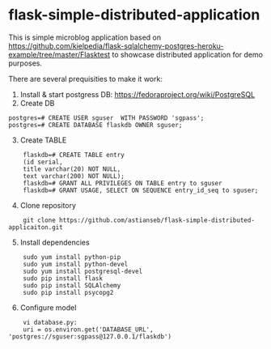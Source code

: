 flask-simple-distributed-application
========================================

This is simple microblog application based on https://github.com/kielpedia/flask-sqlalchemy-postgres-heroku-example/tree/master/Flasktest to showcase distributed application for demo purposes.

There are several prequisities to make it work:

1. Install & start postgress DB: https://fedoraproject.org/wiki/PostgreSQL
2. Create DB
```
postgres=# CREATE USER sguser  WITH PASSWORD 'sgpass';
postgres=# CREATE DATABASE flaskdb OWNER sguser;
```
3. Create TABLE
```
	flaskdb=# CREATE TABLE entry
	(id serial,
	title varchar(20) NOT NULL,
	text varchar(200) NOT NULL);
	flaskdb=# GRANT ALL PRIVILEGES ON TABLE entry to sguser
	flaskdb=# GRANT USAGE, SELECT ON SEQUENCE entry_id_seq to sguser;
```

4. Clone repository
```
	git clone https://github.com/astianseb/flask-simple-distributed-applicaiton.git
```

5. Install dependencies
```
	sudo yum install python-pip
	sudo yum install python-devel
	sudo yum install postgresql-devel
	sudo pip install flask
	sudo pip install SQLAlchemy
	sudo pip install psycopg2
```

6. Configure model
```
	vi database.py:
	uri = os.environ.get('DATABASE_URL', 'postgres://sguser:sgpass@127.0.0.1/flaskdb')
```
